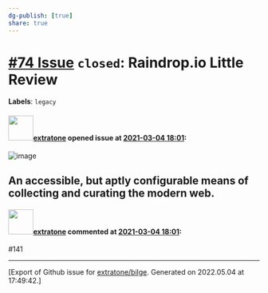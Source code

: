 ```yaml
---
dg-publish: [true]
share: true
---
```

# [\#74 Issue](https://github.com/extratone/bilge/issues/74) `closed`: Raindrop.io Little Review
**Labels**: `legacy`


#### <img src="https://avatars.githubusercontent.com/u/43663476?u=5047287ff0b8c3ce7f7e5858d204c9b3e57d8e44&v=4" width="50">[extratone](https://github.com/extratone) opened issue at [2021-03-04 18:01](https://github.com/extratone/bilge/issues/74):

![image](https://user-images.githubusercontent.com/43663476/110008372-46aa8c00-7ce1-11eb-9451-9798a2cbbd23.png)

## An accessible, but aptly configurable means of collecting and curating the modern web.

#### <img src="https://avatars.githubusercontent.com/u/43663476?u=5047287ff0b8c3ce7f7e5858d204c9b3e57d8e44&v=4" width="50">[extratone](https://github.com/extratone) commented at [2021-03-04 18:01](https://github.com/extratone/bilge/issues/74#issuecomment-846741225):

#141


-------------------------------------------------------------------------------



[Export of Github issue for [extratone/bilge](https://github.com/extratone/bilge). Generated on 2022.05.04 at 17:49:42.]
